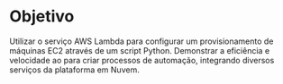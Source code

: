<h1>Objetivo</h1>

Utilizar o serviço AWS Lambda para configurar um provisionamento de máquinas EC2 através de um script Python. Demonstrar a eficiência e velocidade ao para criar processos de automação, integrando diversos serviços da plataforma em Nuvem. 
